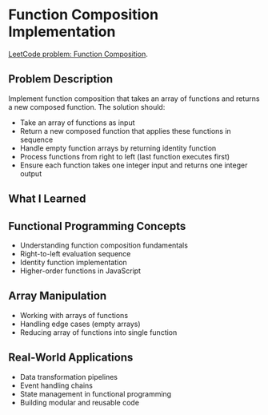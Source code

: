# Function Composition Implementation

[LeetCode problem: Function Composition](https://leetcode.com/problems/function-composition/description/).

## Problem Description

Implement function composition that takes an array of functions and returns a new composed function. The solution should:

- Take an array of functions as input
- Return a new composed function that applies these functions in sequence
- Handle empty function arrays by returning identity function
- Process functions from right to left (last function executes first)
- Ensure each function takes one integer input and returns one integer output

## What I Learned

## Functional Programming Concepts

- Understanding function composition fundamentals
- Right-to-left evaluation sequence
- Identity function implementation
- Higher-order functions in JavaScript

## Array Manipulation

- Working with arrays of functions
- Handling edge cases (empty arrays)
- Reducing array of functions into single function

## Real-World Applications

- Data transformation pipelines
- Event handling chains
- State management in functional programming
- Building modular and reusable code